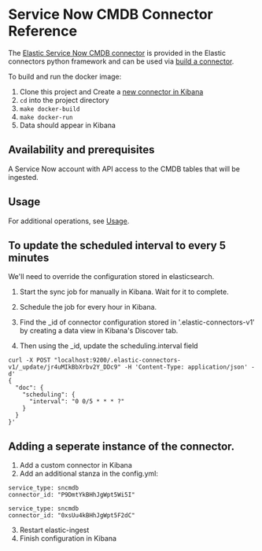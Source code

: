 # Service Now CMDB Connector Reference

The [Elastic Service Now CMDB connector](../../connectors/sources/sncmdb.py) is provided in the Elastic connectors python framework and can be used via [build a connector](https://www.elastic.co/guide/en/enterprise-search/current/build-connector.html).

To build and run the docker image:

1. Clone this project and Create a [new connector in Kibana](https://www.elastic.co/guide/en/enterprise-search/current/build-connector.html)
2. `cd` into the project directory
3. `make docker-build`
4. `make docker-run`
5. Data should appear in Kibana

## Availability and prerequisites

A Service Now account with API access to the CMDB tables that will be ingested.

## Usage


For additional operations, see [Usage](https://www.elastic.co/guide/en/enterprise-search/master/connectors-usage.html).


## To update the scheduled interval to every 5 minutes

We'll need to override the configuration stored in elasticsearch.

1. Start the sync job for manually in Kibana. Wait for it to complete.
   
2. Schedule the job for every hour in Kibana.

3. Find the _id of connector configuration stored in '.elastic-connectors-v1' 
    by creating a data view in Kibana's Discover tab. 

4. Then using the _id, update the scheduling.interval field

```
curl -X POST "localhost:9200/.elastic-connectors-v1/_update/jr4uMIkBbXrbv2Y_DDc9" -H 'Content-Type: application/json' -d'
{
  "doc": {
    "scheduling": {
      "interval": "0 0/5 * * * ?"
    }
  }
}'
```

## Adding a seperate instance of the connector.

1. Add a custom connector in Kibana
2. Add an additional stanza in the config.yml:
```
service_type: sncmdb
connector_id: "P9DmtYkBHhJgWpt5Wi5I"

service_type: sncmdb
connector_id: "0xsUu4kBHhJgWpt5F2dC"

```
3. Restart elastic-ingest
4. Finish configuration in Kibana

